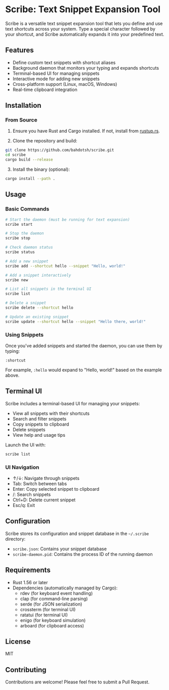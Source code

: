 # Scribe: Text Snippet Expansion Tool

Scribe is a versatile text snippet expansion tool that lets you define and use text shortcuts across your system. Type a special character followed by your shortcut, and Scribe automatically expands it into your predefined text.

## Features

- Define custom text snippets with shortcut aliases
- Background daemon that monitors your typing and expands shortcuts
- Terminal-based UI for managing snippets
- Interactive mode for adding new snippets
- Cross-platform support (Linux, macOS, Windows)
- Real-time clipboard integration

## Installation

### From Source

1. Ensure you have Rust and Cargo installed. If not, install from [rustup.rs](https://rustup.rs/).

2. Clone the repository and build:

```bash
git clone https://github.com/bahdotsh/scribe.git
cd scribe
cargo build --release
```

3. Install the binary (optional):

```bash
cargo install --path .
```

## Usage

### Basic Commands

```bash
# Start the daemon (must be running for text expansion)
scribe start

# Stop the daemon
scribe stop

# Check daemon status
scribe status

# Add a new snippet
scribe add --shortcut hello --snippet "Hello, world!"

# Add a snippet interactively
scribe new

# List all snippets in the terminal UI
scribe list

# Delete a snippet
scribe delete --shortcut hello

# Update an existing snippet
scribe update --shortcut hello --snippet "Hello there, world!"
```

### Using Snippets

Once you've added snippets and started the daemon, you can use them by typing:

```
:shortcut
```

For example, `:hello` would expand to "Hello, world!" based on the example above.

## Terminal UI

Scribe includes a terminal-based UI for managing your snippets:

- View all snippets with their shortcuts
- Search and filter snippets
- Copy snippets to clipboard
- Delete snippets
- View help and usage tips

Launch the UI with:

```bash
scribe list
```

### UI Navigation

- ↑/↓: Navigate through snippets
- Tab: Switch between tabs
- Enter: Copy selected snippet to clipboard
- /: Search snippets
- Ctrl+D: Delete current snippet
- Esc/q: Exit

## Configuration

Scribe stores its configuration and snippet database in the `~/.scribe` directory:

- `scribe.json`: Contains your snippet database
- `scribe-daemon.pid`: Contains the process ID of the running daemon

## Requirements

- Rust 1.56 or later
- Dependencies (automatically managed by Cargo):
  - rdev (for keyboard event handling)
  - clap (for command-line parsing)
  - serde (for JSON serialization)
  - crossterm (for terminal UI)
  - ratatui (for terminal UI)
  - enigo (for keyboard simulation)
  - arboard (for clipboard access)

## License

MIT

## Contributing

Contributions are welcome! Please feel free to submit a Pull Request.
